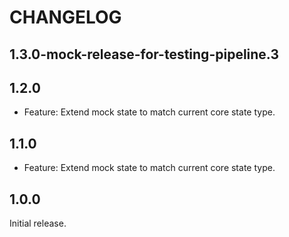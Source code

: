 # CHANGELOG

## 1.3.0-mock-release-for-testing-pipeline.3

## 1.2.0

- Feature: Extend mock state to match current core state type.

## 1.1.0

- Feature: Extend mock state to match current core state type.

## 1.0.0

Initial release.
